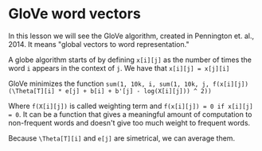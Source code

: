 # GloVe word vectors

In this lesson we will see the GloVe algorithm, created in Pennington et. al., 2014. It means "global vectors to word representation."

A globe algorithm starts of by defining `x[i][j]` as the number of times the word `i` appears in the context of `j`. We have that `x[i][j] = x[j][i]`

GloVe minimizes the function `sum(1, 10k, i, sum(1, 10k, j, f(x[i][j])(\Theta[T][i] * e[j] + b[i] + b'[j] - log(X[i][j])) ^ 2))`

Where `f(X[i][j])` is called weighting term and `f(x[i][j]) = 0 if x[i][j] = 0`. It can be a function that gives a meaningful amount of computation to non-frequent words and doesn't give too much weight to frequent words.

Because `\Theta[T][i]` and `e[j]` are simetrical, we can average them.
